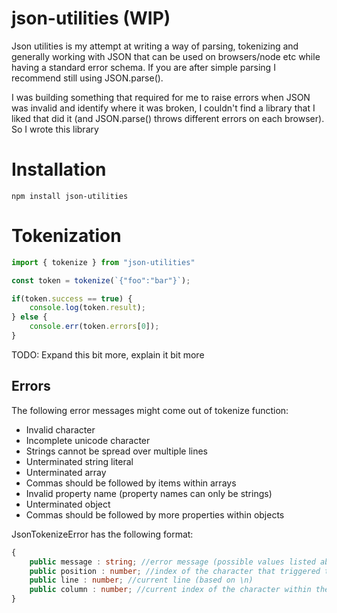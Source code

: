 # json-utilities (WIP)

Json utilities is my attempt at writing a way of parsing, tokenizing and generally working with JSON that can be used on browsers/node etc while having a standard error schema. If you are after simple parsing I recommend still using JSON.parse().

I was building something that required for me to raise errors when JSON was invalid and identify where it was broken, I couldn't find a library that I liked that did it (and JSON.parse() throws different errors on each browser). So I wrote this library

# Installation
```
npm install json-utilities
```

# Tokenization

```ts
import { tokenize } from "json-utilities"

const token = tokenize(`{"foo":"bar"}`);

if(token.success == true) {
    console.log(token.result);
} else {
    console.err(token.errors[0]);
}
```

TODO: Expand this bit more, explain it bit more

## Errors
The following error messages might come out of tokenize function:

* Invalid character
* Incomplete unicode character
* Strings cannot be spread over multiple lines
* Unterminated string literal
* Unterminated array		
* Commas should be followed by items within arrays	
* Invalid property name (property names can only be strings)		
* Unterminated object
* Commas should be followed by more properties within objects

JsonTokenizeError has the following format:
```ts
{
    public message : string; //error message (possible values listed above)
    public position : number; //index of the character that triggered the error
    public line : number; //current line (based on \n)
    public column : number; //current index of the character within the line
}
```